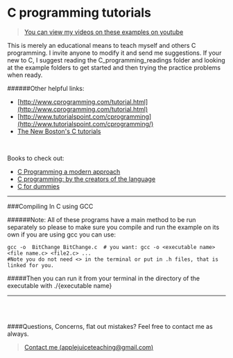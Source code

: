 
C programming tutorials
===========
> [You can view my videos on these examples on youtube](http://www.youtube.com/playlist?list=PLJ7II9mlYqWjIsuhVdbqhiigU2bKYtrmE)

This is merely an educational means to teach myself and others C programming.  I invite anyone to modify it and send me suggestions.  If your new to C, I suggest reading the C_programming_readings folder and looking at the example folders 
to get started and then trying the practice problems when ready.

######Other helpful links:

* [http://www.cprogramming.com/tutorial.html](http://www.cprogramming.com/tutorial.html)
* [http://www.tutorialspoint.com/cprogramming](http://www.tutorialspoint.com/cprogramming/)
* [The New Boston's C tutorials ](https://www.youtube.com/playlist?list=PL78280D6BE6F05D34)

<br>

Books to check out:
* [C Programming a modern approach](http://www.amazon.com/exec/obidos/ASIN/0393969452/lynnallain)
* [C programming: by the creators of the language](http://www.amazon.com/exec/obidos/ASIN/0131103628/lynnallain)
* [C for dummies](http://www.amazon.com/exec/obidos/ASIN/1878058789/lynnallain)


---

###Compiling In C using GCC


######Note:  All of these programs have a main method to be run separately so please to make sure you compile and run the example on its own if you are using gcc you can use:

```
gcc -o  BitChange BitChange.c  # you want: gcc -o <executable name> <file name.c> <file2.c> ...
#Note you do not need <> in the terminal or put in .h files, that is linked for you.
```

#####Then you can run it from your terminal in the directory of the executable with ./{executable name}

---

<br />
<br />




####Questions, Concerns, flat out mistakes?  Feel free to contact me as always. 

> [Contact me (applejuiceteaching@gmail.com)](mailto:applejuiceteaching@gmail.com)
